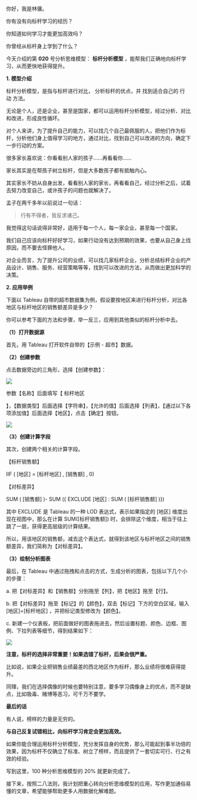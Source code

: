 你好，我是林骥。

你有没有向标杆学习的经历？

你知道如何学习才能更加高效吗？

你曾经从标杆身上学到了什么？

今天介绍的第 **020** 号分析思维模型： **标杆分析模型** ，能帮我们正确地向标杆学习，从而更快地获得提升。

**1. 模型介绍**

标杆分析模型，是指与标杆进行对比，  分析标杆的优点，并  找到适合自己的  行  动  方法。

无论是个人，还是企业，甚至是国家，都可以运用标杆分析模型，经过分析、对比和改进，形成良性循环。

对个人来讲，为了提升自己的能力，可以找几个自己最佩服的人，把他们作为标杆，分析他们身上值得学习的地方，通过对比，找到自己可以改进的方向，确定下一步行动的方案。

很多家长喜欢说：你看看别人家的孩子……再看看你……

家长其实是在帮孩子树立标杆，但是大多数孩子都有抵触内心。

其实家长不妨从自身出发，看看别人家的家长，再看看自己，经过分析之后，试着去努力改变自己，或许孩子的问题也就解决了。

孟子在两千多年以前说过一句话：

> 行有不得者，皆反求诸己。

我觉得这句话说得非常好，适用于每一个人，每一家企业，甚至每一个国家。

我们自己应该向标杆好好学习，如果行动没有达到预期的效果，也要从自己身上找原因，而不要去怪罪他人。

对企业而言，为了提升公司的业绩，可以找几家标杆企业，分析总结标杆企业的产品设计、销售、服务、经营策略等等，找到可以改进的方法，从而做出更加科学的决策。

**2. 应用举例**

下面以 Tableau 自带的超市数据集为例，假设要按地区来进行标杆分析，对比各地区与标杆地区的销售额差异是多少？

你可以参考下面的方法和步骤，举一反三，应用到其他类似的标杆分析中去。

**（1）打开数据源**

首先，用 Tableau 打开软件自带的【示例 - 超市】数据。

**（2）创建参数**

点击数据旁边的三角形，选择【创建参数】：

![](https://mmbiz.qpic.cn/mmbiz_png/giaycic3UNwo3CS9iaUGdQRibMviblGQ4NGswp6W0gm4ibWnDPPvJYfib5Z0AbgmX6t2a3YdSoFCudLggfL4icd5HrS4icg/640?wx_fmt=png) 

参数【名称】后面填写【  标杆地区

】，【数据类型】后面选择【字符串】，【允许的值】后面选择【列表】，【通过以下各项添加值】后面选择【地区】，点击【确定】按钮。  

![](https://mmbiz.qpic.cn/mmbiz_png/giaycic3UNwo3CS9iaUGdQRibMviblGQ4NGswEsKAezEqAtcI96J2vQHHWpibziaWjwLNwn1mBics5lSlqiclQURSHMLl7A/640?wx_fmt=png) 

**（3）创建计算字段**  

其次，创建两个相关的计算字段。

【标杆销售额】

IIF  ( [地区]  = [标杆地区]  , [销售额]  , 0) 

【对标差异】

SUM  ( [销售额]  )-  SUM  ({  EXCLUDE [地区]  :  SUM  ( [标杆销售额]  )}) 

其中 EXCLUDE 是 Tableau 的一种 LOD 表达式，表示如果指定的 [地区] 维度出现在视图中，那么在计算 SUM([标杆销售额]) 时，会排除这个维度，相当于往上跳了一层，获得更高层级的计算结果。

所以，用该地区的销售额，减去这个表达式，就得到该地区与标杆地区之间的销售额差异，我们简称为【对标差异】。

**（3）绘制分析图表**

最后，在 Tableau 中通过拖拽和点击的方式，生成分析的图表，包括以下几个小的步骤：

a. 把【对标差异】和【销售额】分别拖至【列】，把【地区】拖至【行】。

b. 把【对标差异】拖至【标记】的【颜色】，双击【标记】下方的空白区域，输入 [地区]=[标杆地区] ，并把标记类型修改为【颜色】。

c. 新建一个仪表板，把前面做好的图表拖进去，然后设置标题、颜色、边框、图例、下拉列表等细节，得到结果如下：

![](https://mmbiz.qpic.cn/mmbiz_png/giaycic3UNwo3CS9iaUGdQRibMviblGQ4NGswcOrXHsWYS4ynBfIzJKGu5e3l1ESLxv6MoljOpPoNPE4WicwRRRTVm1A/640?wx_fmt=png) 

**注意，标杆的选择非常重要！如果选错了标杆，后果会很严重。**  

比如说，如果企业把销售业绩最差的西北地区作为标杆，那么业绩将很难获得提升。

同理，我们在选择偶像的时候也要特别注意，要多学习偶像身上的优点，而不是缺点，比如吸毒、赌博等恶习，可千万不要学。

**最后的话**

有人说，榜样的力量是无穷的。

**与自己反复试错相比，向标杆学习肯定会更加高效。**

如果你能合理运用标杆分析模型，充分发挥自身的优势，那么可能起到事半功倍的效果，因为标杆不仅确立了标准、树立了榜样，而且提供了一套切实可行、行之有效的经验。

写到这里，100 种分析思维模型的 20% 就更新完成了。

接下来，按照二八法则，我计划把重心转向分析思维模型的应用，写作更加通俗易懂的文章，希望能够帮助更多人用数据化解难题。